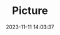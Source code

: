 ---
weight: 1
images:
- /images/edited/119.jpeg
title: Picture
date: 2023-11-11 14:03:37
tags:
- luminar
- work
---